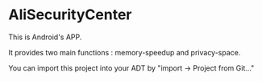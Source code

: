 # AliSecurityCenter

This is Android's APP.

It provides two main functions : memory-speedup and privacy-space.

You can import this project into your ADT by "import -> Project from Git..."
